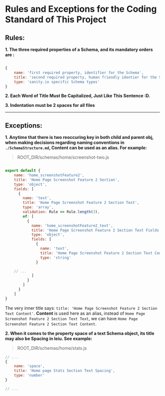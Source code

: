 # Rules and Exceptions for the Coding Standard of This Project

## Rules: 

**1. The three required properties of a Schema, and its mandatory orders are :** 

```Javascript

{
    name: 'first required property, identifier for the Schema',
    title: 'second required property, human friendly identier for the Schema',
    type: 'sanity.io specific Schema types'
}


```


**2. Each Word of Title Must Be Capitalized, Just Like This Sentence :D.**



**3. Indentation must be 2 spaces for all files**

--- 

## Exceptions: 

**1. Anytime that there is two reoccuring key in both child and parent obj, when making decisions regarding naming conventions in `./SchemaStructure.md`, **Content** can be used as an alias. For example:** 

> ROOT_DIR/schemas/home/screenshot-two.js

```Javascript

export default {
    name: 'home_screenshotFeature2',
    title: 'Home Page Screenshot Feature 2 Section',
    type: 'object',
    fields: [
      {
        name: 'text',
        title: 'Home Page Screenshot Feature 2 Section Text',
        type: 'array',
        validation: Rule => Rule.length(3),
        of: [
          {
            name: 'home_screenshotFeature2_text',
            title: 'Home Page Screenshot Feature 2 Section Text Fields',
            type: 'object',
            fields: [
              {
                name: 'text',
                title: 'Home Page Screenshot Feature 2 Section Text Content',
                type: 'string'
              }

    // ...
            ]
          }
        ]
      }
    ]
}


```

The very inner title says: `title: 'Home Page Screenshot Feature 2 Section Text Content'`. **Content** is used here as an alias, instead of `Home Page Screenshot Feature 2 Section Text Text`, we can have `Home Page Screenshot Feature 2 Section Text Content`.


**2. When it comes to the property **space** of a text Schema object, its title may also be **Spacing** in leiu. See example:**

> ROOT_DIR/schemas/home/stats.js


```Javascript
// ...
{
    name: 'space',
    title: 'Home page Stats Section Text Spacing',
    type: 'number'
}

// ...
```
